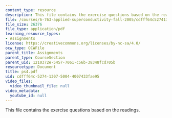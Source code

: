 ```yaml
---
content_type: resource
description: This file contains the exercise questions based on the readings.
file: /courses/6-763-applied-superconductivity-fall-2005/cdfff64c5274130750044007433fae95_ps4.pdf
file_size: 26376
file_type: application/pdf
learning_resource_types:
- Assignments
license: https://creativecommons.org/licenses/by-nc-sa/4.0/
ocw_type: OCWFile
parent_title: Assignments
parent_type: CourseSection
parent_uid: 1210372e-5457-7061-c56b-38348fcd705b
resourcetype: Document
title: ps4.pdf
uid: cdfff64c-5274-1307-5004-4007433fae95
video_files:
  video_thumbnail_file: null
video_metadata:
  youtube_id: null
---
```

This file contains the exercise questions based on the readings.